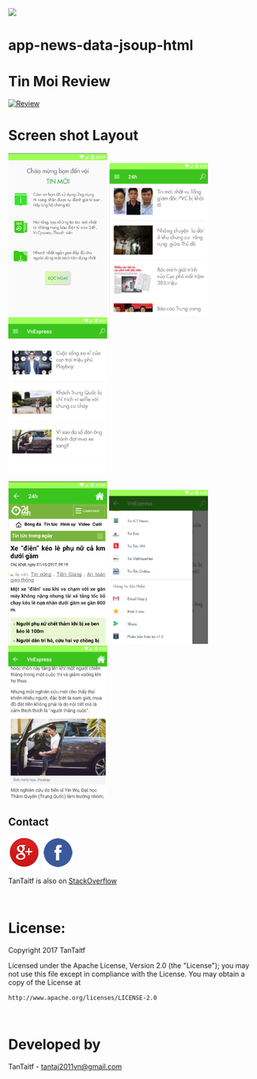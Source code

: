<img src="https://github.com/favicon.ico">

# app-news-data-jsoup-html

# Tin Moi Review
[![Review](https://img.youtube.com/vi/BQMOtG56LiI/0.jpg)](http://youtu.be/BQMOtG56LiI)

# Screen shot Layout
<img src="https://github.com/TanTaitf/app-news-data-jsoup-html/blob/master/screenshot/2017-10-01_9-41-22.png" alt="drawing" width="200"/> <img src="https://github.com/TanTaitf/app-news-data-jsoup-html/blob/master/screenshot/2017-09-30_15-20-49.png" alt="drawing" width="200"/> <img src="https://github.com/TanTaitf/app-news-data-jsoup-html/blob/master/screenshot/2017-09-30_15-21-49.png" alt="drawing" width="200"/>

<img src="https://github.com/TanTaitf/app-news-data-jsoup-html/blob/master/screenshot/2017-10-01_9-42-45.png" alt="drawing" width="200"/> <img src="https://github.com/TanTaitf/app-news-data-jsoup-html/blob/master/screenshot/2017-09-30_15-23-15.png" alt="drawing" width="200"/> <img src="https://github.com/TanTaitf/app-news-data-jsoup-html/blob/master/screenshot/2017-09-30_15-22-50.png" alt="drawing" width="200"/>
</br>

## Contact

[![Share on Google+](https://github.com/PhilJay/MPAndroidChart/blob/master/design/googleplus_icon.png)](https://plus.google.com/u/0/105144965645873963797)
[![Share on Facebook](https://github.com/PhilJay/MPAndroidChart/blob/master/design/facebook_icon.png)](https://www.facebook.com/huynh.taj)

TanTaitf is also on [StackOverflow](https://stackexchange.com/users/13328579/t%C3%A0i-hu%E1%BB%B3nh)

<br/>

# License:

Copyright 2017 TanTaitf

Licensed under the Apache License, Version 2.0 (the "License");
you may not use this file except in compliance with the License.
You may obtain a copy of the License at

    http://www.apache.org/licenses/LICENSE-2.0

<br/>

# Developed by

TanTaitf - tantaj2011vn@gmail.com
